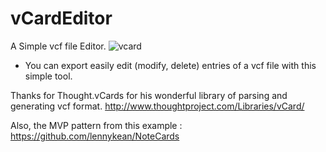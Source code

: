 # vCardEditor
A Simple vcf file Editor.
![vcard](https://cloud.githubusercontent.com/assets/169070/9863134/7451d17a-5b0b-11e5-80d6-56d7a70fd5e2.jpg)

- You can export easily edit (modify, delete)  entries of a vcf file with this simple tool. 

Thanks for Thought.vCards for his wonderful library of parsing and generating vcf format.
http://www.thoughtproject.com/Libraries/vCard/

Also, the MVP pattern from this example :
https://github.com/lennykean/NoteCards


